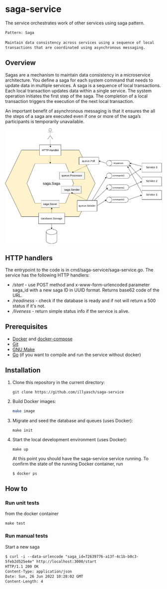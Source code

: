 # saga-service

The service orchestrates work of other services using saga pattern.
```
Pattern: Saga

Maintain data consistency across services using a sequence of local transactions that are coordinated using asynchronous messaging.

```

## Overview

Sagas are a mechanism to maintain data consistency in a microservice architecture. 
You define a saga for each system command that needs to update data in multiple services. 
A saga is a sequence of local transactions. Each local transaction updates data within a single service.
The system operation initiates the first step of the saga. The completion of a local transaction triggers the execution of the next local transaction.

An important benefit of asynchronous messaging is that it ensures the all the steps of a saga are executed even if one or more of the saga’s participants is temporarily unavailable.

![Saga Service Diagram](saga-diagram.png)

## HTTP handlers

The entrypoint to the code is in cmd/saga-service/saga-service.go. The service has the following HTTP handlers:

- _/start_ - use POST method and x-www-form-urlencoded parameter saga_id with a new saga ID in UUID format. 
Returns base62 code of the URL. 
- _/readiness_ - check if the database is ready and if not will return a 500 status if it's not.
- _/liveness_ - return simple status info if the service is alive.

## Prerequisites

- [Docker](https://www.docker.com/) and [docker-compose](https://docs.docker.com/compose/install/)
- [Git](https://git-scm.com/)
- [GNU Make](https://www.gnu.org/software/make/)
- [Go](https://golang.org/) (if you want to compile and run the service without docker)

## Installation

1. Clone this repository in the current directory:

   ```
   git clone https://github.com/illyasch/saga-service
   ```

2. Build Docker images:

   ```bash
   make image
   ```

3. Migrate and seed the database and queues (uses Docker):

   ```
   make init
   ```

3. Start the local development environment (uses Docker):

   ```
   make up
   ```

   At this point you should have the saga-service service running. To confirm the state of the running Docker container, run

   ```
   $ docker ps
   ```

## How to

### Run unit tests

from the docker container

```
make test
```

### Run manual tests

   Start a new saga
   ```
   $ curl -i --data-urlencode "saga_id=72639776-a13f-4c1b-b0c3-5feb2d525e4e" http://localhost:3000/start
   HTTP/1.1 200 OK
   Content-Type: application/json
   Date: Sun, 26 Jun 2022 10:28:02 GMT
   Content-Length: 4
   ```
